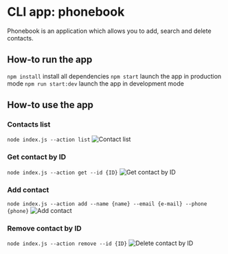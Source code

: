 # CLI app: phonebook

Phonebook is an application which allows you to add, search and delete contacts.

## How-to run the app

```npm install``` install all dependencies
```npm start``` launch the app in production mode
```npm run start:dev``` launch the app in development mode

## How-to use the app

### Contacts list

```node index.js --action list```
![Contact list](./images/list.png)

### Get contact by ID

```node index.js --action get --id {ID}```
![Get contact by ID](./images/get.png)

### Add contact

```node index.js --action add --name {name} --email {e-mail} --phone {phone}```
![Add contact](./images/add.png)

### Remove contact by ID

```node index.js --action remove --id {ID}```
![Delete contact by ID](./images/delete.png)


